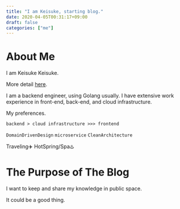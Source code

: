 ```yaml
---
title: "I am Keisuke, starting blog."
date: 2020-04-05T00:31:17+09:00
draft: false
categories: ["me"]
---
```


# About Me
I am Keisuke Keisuke.

More detail [here](/en/page/about-me/).

I am a backend engineer, using Golang usually.
I have extensive work experience in front-end, back-end, and cloud infrastructure.

My preferences.

`backend > cloud infrastructure >>> frontend`

`DomainDrivenDesign` `microservice` `CleanArchitecture`

Traveling✈️ HotSpring/Spa♨️

# The Purpose of The Blog 

I want to keep and share my knowledge in public space.

It could be a good thing.
